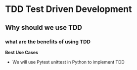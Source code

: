 # TDD Test Driven Development
## Why should we use TDD
### what are the benefits of using TDD


**Best Use Cases** 
- We will use Pytest unittest in Python to implement TDD

